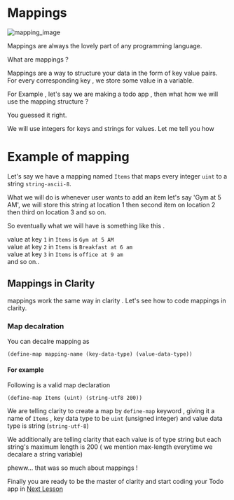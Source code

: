 # Mappings

![mapping_image](https://www.edureka.co/blog/wp-content/uploads/2019/09/img-recreate-01-1.jpg)

Mappings are always the lovely part of any programming language. <br/>

What are mappings ?

Mappings are a way to structure your data in the form of key value pairs.
For every corresponding key , we store some value in a variable.

For Example , let's say we are making a todo app , then what how we will use the mapping structure ?

You guessed it right.

We will use integers for keys and strings for values.
Let me tell you how 

# Example of mapping

Let's say we have a mapping named `Items` that maps every integer `uint` to a string `string-ascii-8`.

What we will do is whenever user wants to add an item let's say 'Gym at 5 AM',
we will store this string at location 1
then second item on location 2 
then third on location 3 and so on.

So eventually what we will have is something like this .

value at key `1` in `Items` is  `Gym at 5 AM` <br/>
value at key `2` in `Items` is  `Breakfast at 6 am` <br/>
value at key `3` in `Items` is  `office at 9 am` <br/>
and so on..


## Mappings in Clarity
mappings work the same way in clarity .
Let's see how to code mappings in clarity.

### Map decalration
You can decalre mapping as 

```clarity
(define-map mapping-name (key-data-type) (value-data-type))
```

####  For example
Following is a valid map declaration

```clarity
(define-map Items (uint) (string-utf8 200))
```

We are telling clarity to create a map by `define-map` keyword ,  giving it a name of `Items` , key data type to be `uint` (unsigned integer) and value data type is string (`string-utf-8`)

We additionally are telling clarity that each value is of type string but each string's maximum length is 200 ( we mention max-length everytime we decalare a string variable)

pheww...
that was so much about mappings !

Finally you are ready to be the master of clarity and start coding your Todo app
in [Next Lesson](./MakingFinalProject.md)
